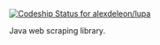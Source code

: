 [ ![Codeship Status for alexdeleon/lupa](https://www.codeship.io/projects/1bad5b90-2c84-0132-bca9-624c68ac6a26/status)](https://www.codeship.io/projects/38921)

Java web scraping library.
